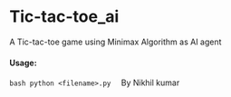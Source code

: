 # Tic-tac-toe_ai
A Tic-tac-toe game using Minimax Algorithm as AI agent
#### Usage:
`bash
python <filename>.py 
`
By Nikhil kumar
